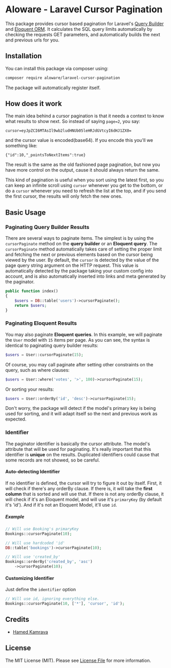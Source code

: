 # Aloware - Laravel Cursor Pagination

This package provides cursor based pagination for Laravel's [Query Builder](https://laravel.com/docs/master/queries) and [Eloquent ORM](https://laravel.com/docs/master/eloquent).
It calculates the SQL query limits automatically by checking the requests GET parameters, and automatically builds
the next and previous urls for you.

## Installation

You can install this package via composer using:

```bash
composer require aloware/laravel-cursor-pagination
```

The package will automatically register itself.

## How does it work

The main idea behind a cursor pagination is that it needs a context to know what results to show next.
So instead of saying `page=2`, you say:
```
cursor=eyJpZCI6MTAsIl9wb2ludHNUb05leHRJdGVtcyI6dHJ1ZX0=
```
and the cursor value is encoded(base64). If you encode this you'll we something like:

```
{"id":10,"_pointsToNextItems":true}
```

The result is the same as the old fashioned page pagination,
but now you have more control on the output, cause it should always return the same.
 
This kind of pagination is useful when you sort using the latest first, so you can keep an infinite scroll using `cursor` whenever you get to the bottom,
or do a `cursor` whenever you need to refresh the list at the top, and if you send the first cursor,
the results will only fetch the new ones.

## Basic Usage

### Paginating Query Builder Results
    
There are several ways to paginate items. 
The simplest is by using the `cursorPaginate` method on the **query builder** or an **Eloquent query**. 
The `cursorPaginate` method automatically takes care of setting the proper limit and fetching the next or 
previous elements based on the cursor being viewed by the user.
By default, the `cursor` is detected by the value of the page query string argument on the HTTP request.
This value is automatically detected by the package taking your custom config into account, and is also automatically inserted into links and meta generated by the paginator.

````php
public function index()
{
    $users = DB::table('users')->cursorPaginate();
    return $users;
}
````

### Paginating Eloquent Results

You may also paginate **Eloquent queries**. In this example, we will paginate the `User` model 
with `15` items per page. As you can see, the syntax is identical to paginating query builder results:

````php
$users = User::cursorPaginate(15);
````

Of course, you may call paginate after setting other constraints on the query, such as where clauses:

````php
$users = User::where('votes', '>', 100)->cursorPaginate(15);
````

Or sorting your results:

````php
$users = User::orderBy('id', 'desc')->cursorPaginate(15);
````

Don't worry, the package will detect if the model's primary key is being used for sorting, and it will adapt
itself so the next and previous work as expected.

### Identifier

The paginator identifier is basically the cursor attribute. The model's attribute that will be used for paginating.
It's really important that this identifier is **unique** on the results. Duplicated identifiers could cause that some
records are not showed, so be careful.

####  Auto-detecting Identifier

If no identifier is defined, the cursor will try to figure it out by itself. First, it will check if there's any orderBy clause.
If there is, it will take the **first column** that is sorted and will use that.
If there is not any orderBy clause, it will check if it's an Eloquent model, and will use it's `primaryKey` (by default it's 'id').
And if it's not an Eloquent Model, it'll use `id`.

##### Example

````php
// Will use Booking's primaryKey
Bookings::cursorPaginate(10);
````

````php
// Will use hardcoded 'id'
DB::table('bookings')->cursorPaginate(10);
````

````php
// Will use 'created_by'
Bookings::orderBy('created_by', 'asc')
    ->cursorPaginate(10);
````

#### Customizing Identifier

Just define the `identifier` option

````php
// Will use id, ignoring everything else.
Bookings::cursorPaginate(10, ['*'], 'cursor', 'id');
````

## Credits

- [Hamed Kamrava](https://github.com/hamed-aloware)

## License

The MIT License (MIT). Please see [License File](LICENSE.md) for more information.
